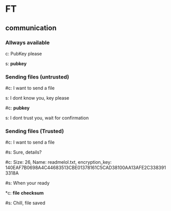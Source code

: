 # FT

## communication

### Allways available

 c: PubKey please
 
 s: **pubkey**

### Sending files (untrusted)

#c: I want to send a file

 s: I dont know you, key please

#c: **pubkey**

 s: I dont trust you, wait for confirmation


### Sending files (Trusted)


#c: I want to send a file

#s: Sure, details?

#c: Size: 26, Name: readmelol.txt, encryption_key: 140EAF7B0698A4C44683513CBE01378161C5CAD38100AA13AFE2C3383913318A

#s: When your ready

*c: **file** **checksum**

#s: Chill, file saved